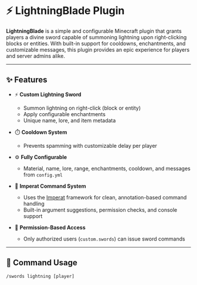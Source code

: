 # ⚡ LightningBlade Plugin

**LightningBlade** is a simple and configurable Minecraft plugin that grants players a divine sword capable of summoning lightning upon right-clicking blocks or entities. With built-in support for cooldowns, enchantments, and customizable messages, this plugin provides an epic experience for players and server admins alike.

---

## ✨ Features

- ⚡ **Custom Lightning Sword**
  - Summon lightning on right-click (block or entity)
  - Apply configurable enchantments
  - Unique name, lore, and item metadata

- ⏱️ **Cooldown System**
  - Prevents spamming with customizable delay per player

- ⚙️ **Fully Configurable**
  - Material, name, lore, range, enchantments, cooldown, and messages from `config.yml`

- 🧠 **Imperat Command System**
  - Uses the [Imperat](https://github.com/VelixMC/imperat) framework for clean, annotation-based command handling
  - Built-in argument suggestions, permission checks, and console support

- 🔐 **Permission-Based Access**
  - Only authorized users (`custom.swords`) can issue sword commands

---

## 🧾 Command Usage

```plaintext
/swords lightning [player]
